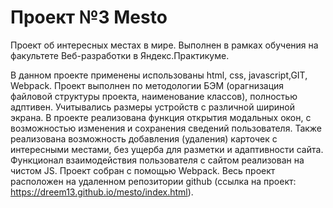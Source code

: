 # Проект №3 Mesto

Проект об интересных местах в мире.
Выполнен в рамках обучения на факультете Веб-разработки в Яндекс.Практикуме.

В данном проекте применены использованы html, css, javascript,GIT, Webpack.
Проект выполнен по методологии БЭМ (орагнизация файловой структуры проекта, наименование классов), полностью адптивен.
Учитывались размеры устройств с различной шириной экрана.
В проекте реализована функция открытия модальных окон, с возможностью изменения и сохранения сведений пользователя. 
Также реализована возможность добавления (удаления) карточек с интересными местами, без ущерба для разметки и адаптивности сайта.
Функционал взаимодействия пользователя с сайтом реализован на чистом JS. Проект собран с помощью Webpack.
Весь проект расположен на удаленном репозитории github (ссылка на проект: https://dreem13.github.io/mesto/index.html).
